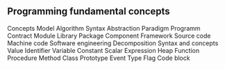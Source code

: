 ## Programming fundamental concepts


Concepts
Model
Algorithm
Syntax
Abstraction
Paradigm
Programm
Contract
Module
Library
Package
Component
Framework
Source code
Machine code
Software engineering
Decomposition
Syntax and concepts
Value
Identifier
Variable
Constant
Scalar
Expression
Heap
Function
Procedure
Method
Class
Prototype
Event
Type
Flag
Code block